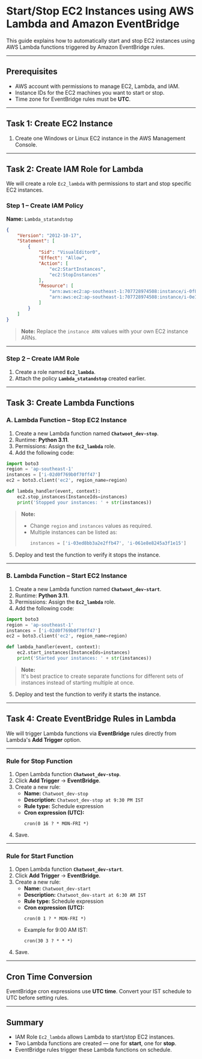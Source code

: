 # Start/Stop EC2 Instances using AWS Lambda and Amazon EventBridge

This guide explains how to automatically start and stop EC2 instances using AWS Lambda functions triggered by Amazon EventBridge rules.

---

## **Prerequisites**
- AWS account with permissions to manage EC2, Lambda, and IAM.
- Instance IDs for the EC2 machines you want to start or stop.
- Time zone for EventBridge rules must be **UTC**.

---

## **Task 1: Create EC2 Instance**
1. Create one Windows or Linux EC2 instance in the AWS Management Console.

---

## **Task 2: Create IAM Role for Lambda**
We will create a role `Ec2_lambda` with permissions to start and stop specific EC2 instances.

### **Step 1 – Create IAM Policy**
**Name:** `Lambda_statandstop`

```json
{
    "Version": "2012-10-17",
    "Statement": [
        {
            "Sid": "VisualEditor0",
            "Effect": "Allow",
            "Action": [
                "ec2:StartInstances",
                "ec2:StopInstances"
            ],
            "Resource": [
                "arn:aws:ec2:ap-southeast-1:707728974508:instance/i-0f8dfb96af197ca2b",
                "arn:aws:ec2:ap-southeast-1:707728974508:instance/i-0e19d1db3f8e3782c"
            ]
        }
    ]
}
```

> **Note:** Replace the `instance ARN` values with your own EC2 instance ARNs.

---

### **Step 2 – Create IAM Role**
1. Create a role named **`Ec2_lambda`**.
2. Attach the policy **`Lambda_statandstop`** created earlier.

---

## **Task 3: Create Lambda Functions**

### **A. Lambda Function – Stop EC2 Instance**
1. Create a new Lambda function named **`Chatwoot_dev-stop`**.
2. Runtime: **Python 3.11**.
3. Permissions: Assign the **`Ec2_lambda`** role.
4. Add the following code:

```python
import boto3
region = 'ap-southeast-1'
instances = ['i-02d0f769b0f70ff47']
ec2 = boto3.client('ec2', region_name=region)

def lambda_handler(event, context):
    ec2.stop_instances(InstanceIds=instances)
    print('Stopped your instances: ' + str(instances))
```

> **Note:**
> - Change `region` and `instances` values as required.
> - Multiple instances can be listed as:
>   ```python
>   instances = ['i-03ed8bb3a2e2ffb47', 'i-061e8e8245a3f1e15']
>   ```

5. Deploy and test the function to verify it stops the instance.

---

### **B. Lambda Function – Start EC2 Instance**
1. Create a new Lambda function named **`Chatwoot_dev-start`**.
2. Runtime: **Python 3.11**.
3. Permissions: Assign the **`Ec2_lambda`** role.
4. Add the following code:

```python
import boto3
region = 'ap-southeast-1'
instances = ['i-02d0f769b0f70ff47']
ec2 = boto3.client('ec2', region_name=region)

def lambda_handler(event, context):
    ec2.start_instances(InstanceIds=instances)
    print('Started your instances: ' + str(instances))
```

> **Note:**  
> It's best practice to create separate functions for different sets of instances instead of starting multiple at once.

5. Deploy and test the function to verify it starts the instance.

---

## **Task 4: Create EventBridge Rules in Lambda**
We will trigger Lambda functions via **EventBridge** rules directly from Lambda's **Add Trigger** option.

---

### **Rule for Stop Function**
1. Open Lambda function **`Chatwoot_dev-stop`**.
2. Click **Add Trigger** → **EventBridge**.
3. Create a new rule:
   - **Name:** `Chatwoot_dev-stop`
   - **Description:** `Chatwoot_dev-stop at 9:30 PM IST`
   - **Rule type:** Schedule expression
   - **Cron expression (UTC):**
     ```text
     cron(0 16 ? * MON-FRI *)
     ```
4. Save.

---

### **Rule for Start Function**
1. Open Lambda function **`Chatwoot_dev-start`**.
2. Click **Add Trigger** → **EventBridge**.
3. Create a new rule:
   - **Name:** `Chatwoot_dev-start`
   - **Description:** `Chatwoot_dev-start at 6:30 AM IST`
   - **Rule type:** Schedule expression
   - **Cron expression (UTC):**
     ```text
     cron(0 1 ? * MON-FRI *)
     ```
   - Example for 9:00 AM IST:
     ```text
     cron(30 3 ? * * *)
     ```
4. Save.

---

## **Cron Time Conversion**
EventBridge cron expressions use **UTC time**. Convert your IST schedule to UTC before setting rules.

---

## **Summary**
- IAM Role `Ec2_lambda` allows Lambda to start/stop EC2 instances.
- Two Lambda functions are created — one for **start**, one for **stop**.
- EventBridge rules trigger these Lambda functions on schedule.
